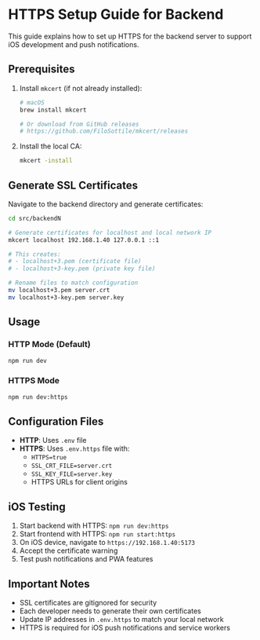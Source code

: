# HTTPS Setup Guide for Backend

This guide explains how to set up HTTPS for the backend server to support iOS development and push notifications.

## Prerequisites

1. Install `mkcert` (if not already installed):
   ```bash
   # macOS
   brew install mkcert
   
   # Or download from GitHub releases
   # https://github.com/FiloSottile/mkcert/releases
   ```

2. Install the local CA:
   ```bash
   mkcert -install
   ```

## Generate SSL Certificates

Navigate to the backend directory and generate certificates:

```bash
cd src/backendN

# Generate certificates for localhost and local network IP
mkcert localhost 192.168.1.40 127.0.0.1 ::1

# This creates:
# - localhost+3.pem (certificate file)
# - localhost+3-key.pem (private key file)

# Rename files to match configuration
mv localhost+3.pem server.crt
mv localhost+3-key.pem server.key
```

## Usage

### HTTP Mode (Default)
```bash
npm run dev
```

### HTTPS Mode
```bash
npm run dev:https
```

## Configuration Files

- **HTTP**: Uses `.env` file
- **HTTPS**: Uses `.env.https` file with:
  - `HTTPS=true`
  - `SSL_CRT_FILE=server.crt`
  - `SSL_KEY_FILE=server.key`
  - HTTPS URLs for client origins

## iOS Testing

1. Start backend with HTTPS: `npm run dev:https`
2. Start frontend with HTTPS: `npm run start:https`
3. On iOS device, navigate to `https://192.168.1.40:5173`
4. Accept the certificate warning
5. Test push notifications and PWA features

## Important Notes

- SSL certificates are gitignored for security
- Each developer needs to generate their own certificates
- Update IP addresses in `.env.https` to match your local network
- HTTPS is required for iOS push notifications and service workers
